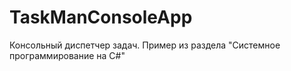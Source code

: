 # TaskManConsoleApp

Консольный диспетчер задач. Пример из раздела "Системное программирование на C#"